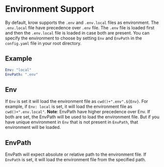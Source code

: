 # Environment Support

By default, krow supports the `.env` and `.env.local` files as environment. The `.env.local` file have precedence over `.env` file.
The `.env` file is loaded first and then the `.env.local` file is loaded in case both are present. You can specify the environment to choose by
setting `Env` and `EnvPath` in the `config.yaml` file in your root directory.

## Example

```yaml
Env: "local"
EnvPath: ".env"
```

## Env

If `Env` is set it will load the environment file as `cwd()+".env".${Env}`. For example, if `Env: local` is set, it will load the environment file as `cwd()+".env.local"`.
**Note**: EnvPath have higher precedence over Env. If both are set, the EnvPath will be used to load the environment file. But if you have unique environment
in `Env` that is not present in `EnvPath`, that environment will be loaded.

## EnvPath

EnvPath will expect absolute or relative path to the environment file. If `EnvPath` is set, it will load the environment file from the specified
path.
